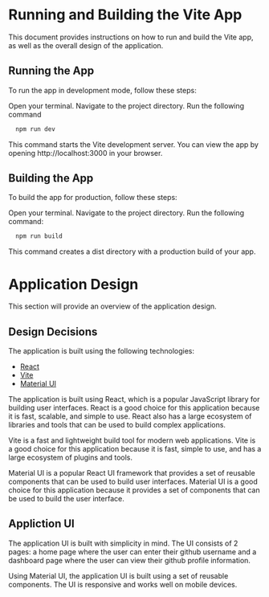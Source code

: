 # Running and Building the Vite App

This document provides instructions on how to run and build the Vite app, as well as the overall design of the application.

## Running the App

To run the app in development mode, follow these steps:

Open your terminal.
Navigate to the project directory.
Run the following command

```bash
  npm run dev
```

This command starts the Vite development server. You can view the app by opening http://localhost:3000 in your browser.

## Building the App
To build the app for production, follow these steps:

Open your terminal.
Navigate to the project directory.
Run the following command:
  
```bash
  npm run build
```

This command creates a dist directory with a production build of your app.

# Application Design

This section will provide an overview of the application design.

## Design Decisions

The application is built using the following technologies:

- [React](https://reactjs.org/)
- [Vite](https://vitejs.dev/)
- [Material UI](https://material-ui.com/)

The application is built using React, which is a popular JavaScript library for building user interfaces. React is a good choice for this application because it is fast, scalable, and simple to use. React also has a large ecosystem of libraries and tools that can be used to build complex applications.

Vite is a fast and lightweight build tool for modern web applications. Vite is a good choice for this application because it is fast, simple to use, and has a large ecosystem of plugins and tools.

Material UI is a popular React UI framework that provides a set of reusable components that can be used to build user interfaces. Material UI is a good choice for this application because it provides a set of components that can be used to build the user interface.

## Appliction UI

The application UI is built with simplicity in mind. The UI consists of 2 pages: a home page where the user can enter their github username and a dashboard page where the user can view their github profile information.

Using Material UI, the application UI is built using a set of reusable components. The UI is responsive and works well on mobile devices. 
